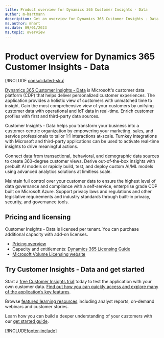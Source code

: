 ```yaml
---
title: Product overview for Dynamics 365 Customer Insights - Data
author: m-hartmann
description: Get an overview for Dynamics 365 Customer Insights - Data and its main features.
ms.author: mhart
ms.date: 09/01/2023
ms.topic: overview
---
```


# Product overview for Dynamics 365 Customer Insights - Data

[!INCLUDE [consolidated-sku](./includes/consolidated-sku.md)]

[Dynamics 365 Customer Insights - Data](https://dynamics.microsoft.com/ai/customer-insights/) is Microsoft's customer data platform (CDP) that helps deliver personalized customer experiences. The application provides a holistic view of customers with unmatched time to insight. Gain the most comprehensive view of your customers by unifying customer data with operational and IoT data in real-time. Enrich customer profiles with first and third-party data sources.

Customer Insights - Data helps you transform your business into a customer-centric organization by empowering your marketing, sales, and service professionals to tailor 1:1 interactions at-scale. Turnkey integrations with Microsoft and third-party applications can be used to activate real-time insights to drive meaningful actions.

Connect data from transactional, behavioral, and demographic data sources to create 360-degree customer views. Derive out-of-the-box insights with prebuilt AI models or rapidly build, test, and deploy custom AI/ML models using advanced analytics solutions at limitless scale.

Maintain full control over your customer data to ensure the highest level of data governance and compliance with a self-service, enterprise grade CDP built on Microsoft Azure. Support privacy laws and regulations and other legislative requirements and industry standards through built-in privacy, security, and governance tools.

## Pricing and licensing

Customer Insights - Data is licensed per tenant. You can purchase additional capacity with add-on licenses.

- [Pricing overview](https://dynamics.microsoft.com/ai/customer-insights/pricing/)
- Capacity and entitlements: [Dynamics 365 Licensing Guide](https://go.microsoft.com/fwlink/?LinkId=866544)
- [Microsoft Volume Licensing website](https://www.microsoft.com/licensing/how-to-buy/how-to-buy)

## Try Customer Insights - Data and get started

Start a [free Customer Insights trial](https://signup.microsoft.com/create-account/signup?SKU=036c2481-aa8a-47cd-ab43-324f0c157c2d&ali=1&RU=https:%2F%2Fhome.ci.ai.dynamics.com%2Fstart%2Ftrial&products=036c2481-aa8a-47cd-ab43-324f0c157c2d) today to test the application with your own customer data. [Find out how you can quickly access and explore many of the application’s key features](trial-signup.md).

Browse [featured learning resources](https://dynamics.microsoft.com/ai/customer-insights/resources/) including analyst reports, on-demand webinars and customer stories.

Learn how you can build a deeper understanding of your customers with our [get started guide](get-started.md).

[!INCLUDE[footer-include](includes/footer-banner.md)]
